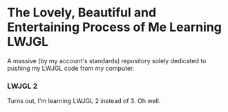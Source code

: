 # The Lovely, Beautiful and Entertaining Process of Me Learning LWJGL
A massive (by my account's standards) repository solely dedicated to pushing my LWJGL code from my computer.

### LWJGL 2
Turns out, I'm learning LWJGL 2 instead of 3. Oh well.
